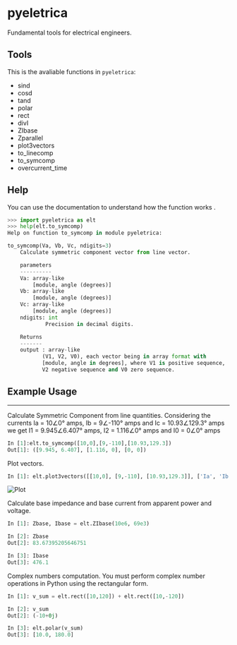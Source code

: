 # pyeletrica

Fundamental tools for electrical engineers.

## Tools
This is the avaliable functions in `pyeletrica`:

* sind
* cosd
* tand
* polar
* rect
* divI
* ZIbase
* Zparallel
* plot3vectors
* to_linecomp
* to_symcomp
* overcurrent_time

## Help
You can use the documentation to understand how the function works .

```python
>>> import pyeletrica as elt
>>> help(elt.to_symcomp)
Help on function to_symcomp in module pyeletrica:

to_symcomp(Va, Vb, Vc, ndigits=3)
    Calculate symmetric component vector from line vector.

    parameters
    ----------
    Va: array-like
        [module, angle (degrees)]
    Vb: array-like
        [module, angle (degrees)]
    Vc: array-like
        [module, angle (degrees)]
    ndigits: int
            Precision in decimal digits.

    Returns
    -------
    output : array-like
           (V1, V2, V0), each vector being in array format with
           [module, angle in degrees], where V1 is positive sequence,
           V2 negative sequence and V0 zero sequence.
```

## Example Usage
--------------------------
Calculate Symmetric Component from line quantities. Considering the currents Ia = 10∠0° amps, Ib = 9∠-110° amps and Ic = 10.93∠129.3° amps we get I1 = 9.945∠6.407° amps, I2 = 1.116∠0° amps and I0 = 0∠0° amps
```python
In [1]:elt.to_symcomp([10,0],[9,-110],[10.93,129.3])
Out[1]: ([9.945, 6.407], [1.116, 0], [0, 0])
```

Plot vectors.
```python
In [1]: elt.plot3vectors([[10,0], [9,-110], [10.93,129.3]], ['Ia', 'Ib', 'Ic'])
```
![Plot](https://raw.githubusercontent.com/hugoesb/pyeletrica/main/plot_polar_ex.png)

Calculate base impedance and base current from apparent power and voltage.
```python
In [1]: Zbase, Ibase = elt.ZIbase(10e6, 69e3)

In [2]: Zbase
Out[2]: 83.67395205646751

In [3]: Ibase
Out[3]: 476.1
```

Complex numbers computation. You must perform complex number operations in Python using the rectangular form.
```python
In [1]: v_sum = elt.rect([10,120]) + elt.rect([10,-120])

In [2]: v_sum
Out[2]: (-10+0j)

In [3]: elt.polar(v_sum)
Out[3]: [10.0, 180.0]
```